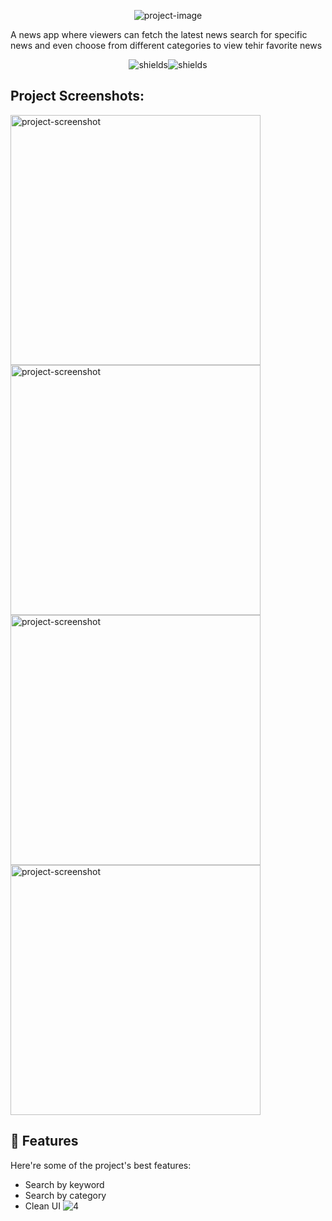 <p align="center"><img src="https://socialify.git.ci/subsavage/Newzy/image?custom_description=A+news+app+everyone&amp;description=1&amp;font=Bitter&amp;name=1&amp;pattern=Circuit+Board&amp;theme=Dark" alt="project-image"></p>

<p id="description">A news app where viewers can fetch the latest news search for specific news and even choose from different categories to view tehir favorite news</p>

<p align="center"><img src="https://img.shields.io/badge/Flutter-02569B?style=for-the-badge&amp;logo=flutter&amp;logoColor=white" alt="shields"><img src="https://img.shields.io/badge/Node%20js-339933?style=for-the-badge&amp;logo=nodedotjs&amp;logoColor=white" alt="shields"></p>

<h2>Project Screenshots:</h2>

<img src="[https://drive.google.com/file/d/12Np-dKa0zbr1BuGuPuux0DZKWmyqRDlH/view?usp=drive_link](https://github.com/user-attachments/assets/af4ad31c-e827-4c4c-8a4a-98f8ff5d5161)" alt="project-screenshot" width="400" height="400/">

<img src="https://drive.google.com/file/d/1O0WekPytWfhESlobnADmXusEsErbNpfQ/view?usp=drive_link" alt="project-screenshot" width="400" height="400/">

<img src="https://drive.google.com/file/d/1pO4iQNbhbJuR4Y5u9MoP6-qH2075JfPF/view?usp=drive_link" alt="project-screenshot" width="400" height="400/">

<img src="https://drive.google.com/file/d/1nPLw7gp5mCqh9-pOxrPtwwTvWE45UnyV/view?usp=drive_link" alt="project-screenshot" width="400" height="400/">

  
  
<h2>🧐 Features</h2>

Here're some of the project's best features:

*   Search by keyword
*   Search by category
*   Clean UI
![4](https://github.com/user-attachments/assets/fc967a0f-b1b0-458f-97d4-ff3c941d5dd6)
